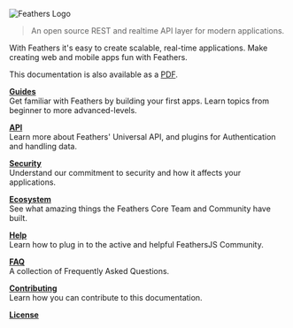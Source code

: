![Feathers Logo](https://feathersjs.com/img/feathers-logo-wide.png)

> An open source REST and realtime API layer for modern applications.

With Feathers it's easy to create scalable, real-time applications.  Make creating web and mobile apps fun with Feathers.

This documentation is also available as a [PDF](https://docs.feathersjs.com/feathersjs.pdf).

[**Guides**](./guides/readme.md)<br/>
Get familiar with Feathers by building your first apps. Learn topics from beginner to more advanced-levels.

[**API**](./api/readme.md)<br/>
Learn more about Feathers' Universal API, and plugins for Authentication and handling data.

[**Security**](./SECURITY.md)<br/>
Understand our commitment to security and how it affects your applications.

[**Ecosystem**](./ecosystem/readme.md)<br/>
See what amazing things the Feathers Core Team and Community have built.

[**Help**](./help/readme.md)<br/>
Learn how to plug in to the active and helpful FeathersJS Community.

[**FAQ**](./faq/readme.md)<br/>
A collection of Frequently Asked Questions.

[**Contributing**](./contributing/readme.md)<br/>
Learn how you can contribute to this documentation.

[**License**](./license.md)
